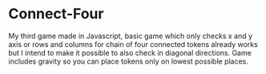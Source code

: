 # Connect-Four
My third game made in Javascript, basic game which only checks x and y axis or rows and columns for chain of four connected tokens already works but I intend to make it possible to also check in diagonal directions. Game includes gravity so you can place tokens only on lowest possible places.
